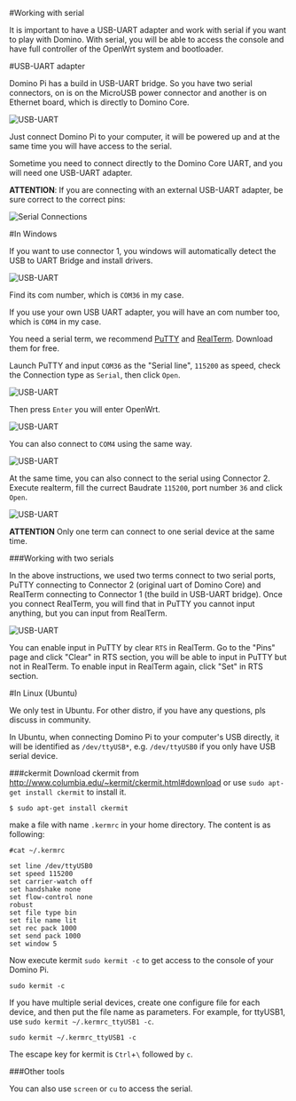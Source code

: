 #Working with serial

It is important to have a USB-UART adapter and work with serial if you want to play with Domino. With serial, you will be able to access the console and have full controller of the OpenWrt system and bootloader.

#USB-UART adapter

Domino Pi has a build in USB-UART bridge. So you have two serial connectors, on is on the MicroUSB power connector and another is on Ethernet board, which is directly to Domino Core. 

![USB-UART](src/adapter.jpg)

Just connect Domino Pi to your computer, it will be powered up and at the same time you will have access to the serial.

Sometime you need to connect directly to the Domino Core UART, and you will need one USB-UART adapter.

**ATTENTION**: If you are connecting with an external USB-UART adapter, be sure correct to the correct pins:

![Serial Connections](src/serial-connection.jpg)

#In Windows

If you want to use connector 1, you windows will automatically detect the USB to UART Bridge and install drivers. 

![USB-UART](src/driver.jpg)

Find its com number, which is `COM36` in my case. 

If you use your own USB UART adapter, you will have an com number too, which is `COM4` in my case.

You need a serial term, we recommend [PuTTY](http://http://www.chiark.greenend.org.uk/~sgtatham/putty/download.html) and [RealTerm](http://realterm.sourceforge.net/). Download them for free.

Launch PuTTY and input `COM36` as the "Serial line", `115200` as speed, check the Connection type as `Serial`, then click `Open`. 

![USB-UART](src/putty.jpg)

Then press `Enter` you will enter OpenWrt.

![USB-UART](src/putty1.jpg)

You can also connect to `COM4` using the same way.

![USB-UART](src/putty2.jpg)

At the same time, you can also connect to the serial using Connector 2. Execute realterm, fill the currect Baudrate `115200`, port number `36` and click `Open`. 

![USB-UART](src/realterm.jpg)

**ATTENTION** Only one term can connect to one serial device at the same time.

###Working with two serials

In the above instructions, we used two terms connect to two serial ports, PuTTY connecting to Connector 2 (original uart of Domino Core) and RealTerm connecting to Connector 1 (the build in USB-UART bridge). Once you connect RealTerm, you will find that in PuTTY you cannot input anything, but you can input from RealTerm. 

![USB-UART](src/realterm1.jpg)

You can enable input in PuTTY by clear `RTS` in RealTerm. Go to the "Pins" page and click "Clear" in RTS section, you will be able to input in PuTTY but not in RealTerm. To enable input in RealTerm again, click "Set" in RTS section.

#In Linux (Ubuntu)

We only test in Ubuntu. For other distro, if you have any questions, pls discuss in community.

In Ubuntu, when connecting Domino Pi to your computer's USB directly, it will be identified as `/dev/ttyUSB*`, e.g. `/dev/ttyUSB0` if you only have USB serial device.

###ckermit
Download ckermit from http://www.columbia.edu/~kermit/ckermit.html#download or use `sudo apt-get install ckermit` to install it.

```
$ sudo apt-get install ckermit
```

make a file with name `.kermrc` in your home directory. The content is as following:
```
#cat ~/.kermrc

set line /dev/ttyUSB0
set speed 115200
set carrier-watch off
set handshake none
set flow-control none
robust
set file type bin
set file name lit
set rec pack 1000
set send pack 1000
set window 5
``` 

Now execute kermit `sudo kermit -c` to get access to the console of your Domino Pi.
```
sudo kermit -c
```

If you have multiple serial devices, create one configure file for each device, and then put the file name as parameters. For example, for ttyUSB1, use `sudo kermit ~/.kermrc_ttyUSB1 -c`. 
```
sudo kermit ~/.kermrc_ttyUSB1 -c
```

The escape key for kermit is `Ctrl`+`\` followed by `c`.

###Other tools

You can also use `screen` or `cu` to access the serial.



